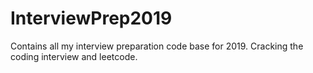 # InterviewPrep2019
Contains all my interview preparation code base for 2019. Cracking the coding interview and leetcode.
